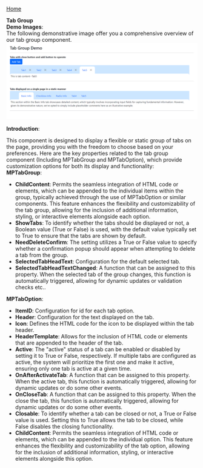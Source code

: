 [Home](https://github.com/FreedomOnes82/MagicPropsBlazorComponents/blob/main/README.md)     

**Tab Group**    
**Demo Images**:  
The following demonstrative image offer you a comprehensive overview of our tab group component.    
![Tabgroup](tabgroup.png)

**Introduction**:  

This component is designed to display a flexible or static group of tabs on the page, providing you with the freedom to choose based on your preferences.
Here are the key properties related to the tab group component (Including MPTabGroup and MPTabOption), which provide customization options for both its display and functionality:  
**MPTabGroup**:    
* **ChildContent**: Permits the seamless integration of HTML code or elements, which can be appended to the individual items within the group, typically achieved through the use of MPTabOption or similar components. This feature enhances the flexibility and customizability of the tab group, allowing for the inclusion of additional information, styling, or interactive elements alongside each option.
* **ShowTabs**:  To identify whether the tabs should be displayed or not, a Boolean value (True or False) is used, with the default value typically set to True to ensure that the tabs are shown by default.
* **NeedDeleteConfirm**: The setting utilizes a True or False value to specify whether a confirmation popup should appear when attempting to delete a tab from the group.
* **SelectedTabHeadText**: Configuration for the default selected tab.
* **SelectedTabHeadTextChanged**: A function that can be assigned to this property. When the selected tab of the group changes, this function is automatically triggered, allowing for dynamic updates or validation checks etc..
      
**MPTabOption**:  
* **ItemID**: Configuration for id for each tab option.
* **Header**: Configuration for the text displayed on the tab.
* **Icon**: Defines the HTML code for the icon to be displayed within the tab header.
* **HeaderTemplate**: Allows for the inclusion of HTML code or elements that are appended to the header of the tab.
* **Active**:  The "active" status of a tab can be enabled or disabled by setting it to True or False, respectively. If multiple tabs are configured as active, the system will prioritize the first one and make it active, ensuring only one tab is active at a given time.
* **OnAfterActivateTab**:  A function that can be assigned to this property. When the active tab, this function is automatically triggered, allowing for dynamic updates or do some other events.
* **OnCloseTab**:  A function that can be assigned to this property. When the close the tab, this function is automatically triggered, allowing for dynamic updates or do some other events.
* **Closable**:  To identify whether a tab can be closed or not, a True or False value is used. Setting this to True allows the tab to be closed, while False disables the closing functionality.
* **ChildContent**: Permits the seamless integration of HTML code or elements, which can be appended to the individual option. This feature enhances the flexibility and customizability of the tab option, allowing for the inclusion of additional information, styling, or interactive elements alongside this option.
  
